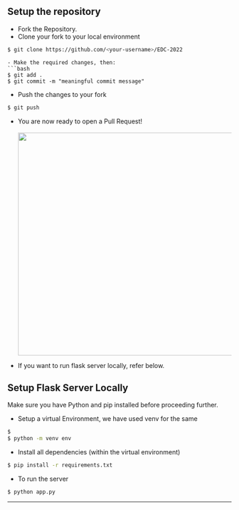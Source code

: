 ## Setup the repository <br>


   - Fork the Repository.
   - Clone your fork to your local environment
   ```bash
   $ git clone https://github.com/<your-username>/EDC-2022
   ```
   ```
   - Make the required changes, then:
   ```bash
   $ git add .
   $ git commit -m "meaningful commit message"
   ```
   - Push the changes to your fork
   ```bash
   $ git push
   ```
   - You are now ready to open a Pull Request! <br> <br>
      <img src='https://user-images.githubusercontent.com/65218249/136403417-ca86ff2f-21e1-414f-98fc-3f841f89a73c.png' width='500px' >

   - If you want to run flask server locally, refer below.
## Setup Flask Server Locally
   Make sure you have Python and pip installed before proceeding further.
   - Setup a virtual Environment, we have used venv for the same
   ```bash
   $ 
   $ python -m venv env
   ```
   - Install all dependencies (within the virtual environment)
   ```bash
   $ pip install -r requirements.txt
   ```
   - To run the server 
   ```bash
   $ python app.py 
   ```
<hr>


